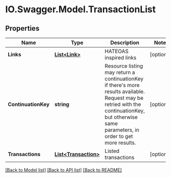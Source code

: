 # IO.Swagger.Model.TransactionList
## Properties

Name | Type | Description | Notes
------------ | ------------- | ------------- | -------------
**Links** | [**List&lt;Link&gt;**](Link.md) | HATEOAS inspired links | [optional] 
**ContinuationKey** | **string** | Resource listing may return a continuationKey if there&#39;s more results available. Request may be retried with the continuationKey, but otherwise same parameters, in order to get more results. | [optional] 
**Transactions** | [**List&lt;Transaction&gt;**](Transaction.md) | Listed transactions | [optional] 

[[Back to Model list]](../README.md#documentation-for-models) [[Back to API list]](../README.md#documentation-for-api-endpoints) [[Back to README]](../README.md)

